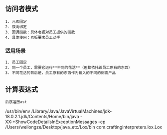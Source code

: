 

## 访问者模式

    1. 元素固定
    2. 双向绑定
    3. 回调函数：具体老板对员工提供的函数
    4. 具体使用：老板要求员工动手



### 适用场景
    1. 员工固定
    2. 同一个员工，需要它进行**不同的花活**（但都依托该员工原有的东西）
    3. 不同花活的背后是，员工原有的东西作为输入的不同的侧面产品
   

## 计算表达式
    后序遍历ast

/usr/bin/env /Library/Java/JavaVirtualMachines/jdk-18.0.2.1.jdk/Contents/Home/bin/java -XX:+ShowCodeDetailsInExceptionMessages -cp /Users/weilongze/Desktop/java_etc/Lox/bin com.craftinginterpreters.lox.Lox
